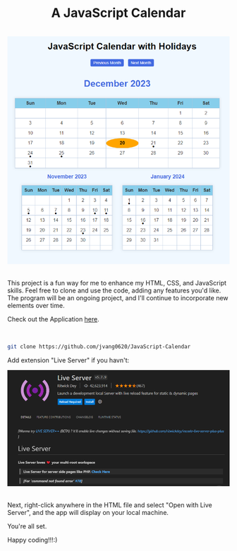 <h1 align="center">A JavaScript Calendar</h1>

<br>

<div align="center">
    <img src="./Static/images/December-2023.PNG" alt="Screenshot of Calendar" width="800">
</div>

<br>

This project is a fun way for me to enhance my HTML, CSS, and JavaScript skills. Feel free to clone and use the code, adding any features you'd like. The program will be an ongoing project, and I'll continue to incorporate new elements over time.

Check out the Application [here](https://webpages.charlotte.edu/jvang29/JavaScript-Calendar/index.html).

<br>

```bash
git clone https://github.com/jvang0620/JavaScript-Calendar
```

Add extension "Live Server" if you havn't:

<div align="center">
    <img src="./Static/images/Live-Server-Pic.PNG" alt="Screenshot of Live Server Extension" width="600">
</div>

<br>

Next, right-click anywhere in the HTML file and select "Open with Live Server", and the app will display on your local machine.

You're all set.

Happy coding!!!:)
